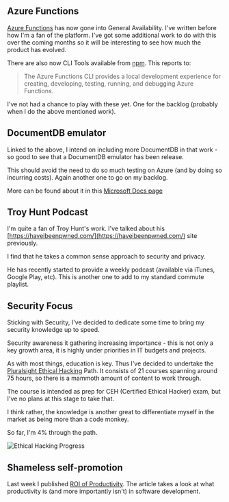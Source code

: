 ## Azure Functions
[Azure Functions](https://azure.microsoft.com/en-gb/services/functions/) has now gone into General Availability.  I've written before how I'm a fan of the platform.  I've got some additional work to do with this over the coming months so it will be interesting to see how much the product has evolved.

There are also now CLI Tools available from [npm](https://www.npmjs.com/package/azure-functions-cli).  This reports to:

> The Azure Functions CLI provides a local development experience for creating, developing, testing, running, and debugging Azure Functions.

I've not had a chance to play with these yet.  One for the backlog (probably when I do the above mentioned work).

## DocumentDB emulator
Linked to the above, I intend on including more DocumentDB in that work - so good to see that a DocumentDB emulator has been release.

This should avoid the need to do so much testing on Azure (and by doing so incurring costs).  Again another one to go on my backlog.

More can be found about it in this [Microsoft Docs page](https://docs.microsoft.com/en-us/azure/documentdb/documentdb-nosql-local-emulator)

## Troy Hunt Podcast
I'm quite a fan of Troy Hunt's work.  I've talked about his [https://haveibeenpwned.com/](https://haveibeenpwned.com/) site previously.

I find that he takes a common sense approach to security and privacy.

He has recently started to provide a weekly podcast (available via iTunes, Google Play, etc).  This is another one to add to my standard commute playlist.

## Security Focus
Sticking with Security, I've decided to dedicate some time to bring my security knowledge up to speed.

Security awareness it gathering increasing importance - this is not only a key growth area, it is highly under priorities in IT budgets and projects.

As with most things, education is key.  Thus I've decided to undertake the [Pluralsight Ethical Hacking](https://app.pluralsight.com/paths/certificate/ethical-hacking) Path.  It consists of 21 courses spanning around 75 hours, so there is a mammoth amount of content to work through.

The course is intended as prep for CEH (Certified Ethical Hacker) exam, but I've no plans at this stage to take that.

I think rather, the knowledge is another great to differentiate myself in the market as being more than a code monkey.

So far, I'm 4% through the path.

![Ethical Hacking Progress](/media/blog/rfc-weekly-28th-November-2016/PluralsightEHPath.PNG)

Shameless self-promotion
------------------------
Last week I published [ROI of Productivity](https://www.linkedin.com/pulse/roi-productivity-mark-taylor).  The article takes a look at what productivity is (and more importantly isn't) in software development.
